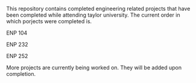 This repository contains completed engineering related projects that have been completed while attending taylor university. 
The current order in which porjects were completed is.

ENP 104

ENP 232

ENP 252

More projects are currently being worked on. They will be added upon completion.
